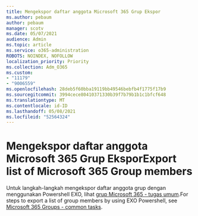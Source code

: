 ```yaml
---
title: Mengekspor daftar anggota Microsoft 365 Grup Ekspor
ms.author: pebaum
author: pebaum
manager: scotv
ms.date: 05/07/2021
audience: Admin
ms.topic: article
ms.service: o365-administration
ROBOTS: NOINDEX, NOFOLLOW
localization_priority: Priority
ms.collection: Adm_O365
ms.custom:
- "11179"
- "9006559"
ms.openlocfilehash: 28deb5f60bba19119bb49546bebfb4f1775f17b9
ms.sourcegitcommit: 3994cece80410371330b39f7b79b1b1c1bfcf648
ms.translationtype: MT
ms.contentlocale: id-ID
ms.lasthandoff: 05/08/2021
ms.locfileid: "52564324"
---
```

# <a name="export-list-of-microsoft-365-group-members"></a><span data-ttu-id="84727-102">Mengekspor daftar anggota Microsoft 365 Grup Ekspor</span><span class="sxs-lookup"><span data-stu-id="84727-102">Export list of Microsoft 365 Group members</span></span>

<span data-ttu-id="84727-103">Untuk langkah-langkah mengekspor daftar anggota grup dengan menggunakan Powershell EXO, lihat [grup Microsoft 365 - tugas umum](https://aka.ms/M365GroupExport).</span><span class="sxs-lookup"><span data-stu-id="84727-103">For steps to export a list of group members by using EXO Powershell, see [Microsoft 365 Groups - common tasks](https://aka.ms/M365GroupExport).</span></span>